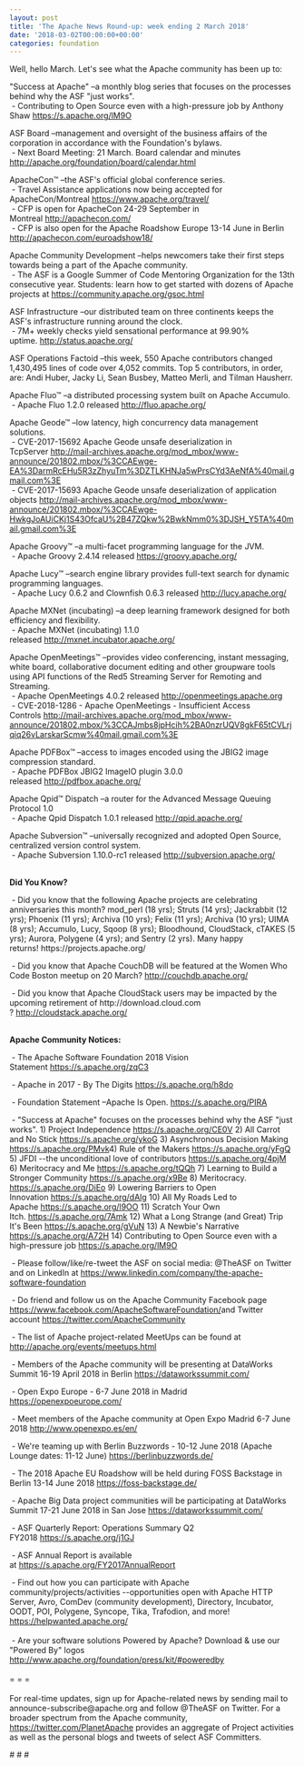 ```yaml
---
layout: post
title: 'The Apache News Round-up: week ending 2 March 2018'
date: '2018-03-02T00:00:00+00:00'
categories: foundation
---
```

<div>Well, hello March. Let's see what the Apache community has been up to:</div> 
  <div> 
    <div> 
      <p>&quot;Success at Apache&quot;&nbsp;–a monthly blog series that focuses on the processes behind why the ASF &quot;just works&quot;.<br />&nbsp;- Contributing to Open Source even with a high-pressure job by Anthony Shaw&nbsp;<a href="https://s.apache.org/lM9O">https://s.apache.org/lM9O</a></p> 
      <p>ASF Board –management and oversight of the business affairs of the corporation in accordance with the Foundation's bylaws.<br />&nbsp;- Next Board Meeting: 21 March. Board calendar and minutes <a href="http://apache.org/foundation/board/calendar.html">http://apache.org/foundation/board/calendar.html</a></p> 
    </div> 
    <p>ApacheCon™ –the ASF's official global conference series.<br />&nbsp;- Travel Assistance applications now being accepted for ApacheCon/Montreal&nbsp;<a href="https://www.apache.org/travel/">https://www.apache.org/travel/</a><br />&nbsp;- CFP is open for ApacheCon 24-29 September in Montreal&nbsp;<a href="http://apachecon.com/">http://apachecon.com/</a><br />&nbsp;- CFP is also open for the Apache Roadshow Europe 13-14 June in Berlin <a href="http://apachecon.com/euroadshow18/">http://apachecon.com/euroadshow18/</a></p> 
    <p>Apache Community Development –helps newcomers take their first steps towards being a part of the Apache community.<br />&nbsp;- The ASF is a Google Summer of Code Mentoring Organization for the 13th consecutive year. Students: learn how to get started with dozens of Apache projects at <a href="https://community.apache.org/gsoc.html">https://community.apache.org/gsoc.html</a></p> 
    <p>ASF Infrastructure –our distributed team on three continents keeps the ASF's infrastructure running around the clock.<br />&nbsp;- 7M+ weekly checks yield sensational performance at 99.90% uptime.&nbsp;<a href="http://status.apache.org/">http://status.apache.org/</a></p> 
    <p>ASF Operations Factoid&nbsp;–this week, 550 Apache contributors changed 1,430,495 lines of code over 4,052 commits. Top 5 contributors, in order, are: Andi Huber, Jacky Li, Sean Busbey, Matteo Merli, and Tilman Hausherr.</p> 
    <p>Apache Fluo™ –a distributed processing system built on Apache Accumulo.<br />&nbsp;-&nbsp;Apache Fluo 1.2.0 released&nbsp;<a href="http://fluo.apache.org/">http://fluo.apache.org/</a></p> 
    <p>Apache Geode™ –low latency, high concurrency data management solutions.<br />&nbsp;-&nbsp;CVE-2017-15692 Apache Geode unsafe deserialization in TcpServer&nbsp;<a href="http://mail-archives.apache.org/mod_mbox/www-announce/201802.mbox/%3CCAEwge-EA%3DarmRcEHu5R3zZhyuTm%3DZTLKHNJa5wPrsCYd3AeNfA%40mail.gmail.com%3E">http://mail-archives.apache.org/mod_mbox/www-announce/201802.mbox/%3CCAEwge-EA%3DarmRcEHu5R3zZhyuTm%3DZTLKHNJa5wPrsCYd3AeNfA%40mail.gmail.com%3E</a><br />&nbsp;-&nbsp;CVE-2017-15693 Apache Geode unsafe deserialization of application objects&nbsp;<a href="http://mail-archives.apache.org/mod_mbox/www-announce/201802.mbox/%3CCAEwge-HwkgJoAUiCKj1S43OfcaU%2B47ZQkw%2BwkNmm0%3DJSH_Y5TA%40mail.gmail.com%3E">http://mail-archives.apache.org/mod_mbox/www-announce/201802.mbox/%3CCAEwge-HwkgJoAUiCKj1S43OfcaU%2B47ZQkw%2BwkNmm0%3DJSH_Y5TA%40mail.gmail.com%3E</a></p> 
    <p>Apache Groovy™ –a multi-facet programming language for the JVM.<br />&nbsp;-&nbsp;Apache Groovy 2.4.14 released&nbsp;<a href="https://groovy.apache.org/">https://groovy.apache.org/</a></p> 
    <p>Apache Lucy™ –search engine library provides full-text search for dynamic programming languages.<br />&nbsp;- Apache Lucy 0.6.2 and Clownfish 0.6.3 released <a href="http://lucy.apache.org/">http://lucy.apache.org/</a></p> 
    <p>Apache MXNet (incubating)&nbsp;–a deep learning framework designed for both efficiency and flexibility.<br />&nbsp;-&nbsp;Apache MXNet (incubating) 1.1.0 released&nbsp;<a href="http://mxnet.incubator.apache.org/">http://mxnet.incubator.apache.org/</a></p> 
    <p>Apache OpenMeetings™ –provides video conferencing, instant messaging, white board, collaborative document editing and other groupware tools using API functions of the Red5 Streaming Server for Remoting and Streaming.<br />&nbsp;- Apache OpenMeetings 4.0.2 released&nbsp;<a href="http://openmeetings.apache.org">http://openmeetings.apache.org</a><br />&nbsp;-&nbsp;CVE-2018-1286 - Apache OpenMeetings - Insufficient Access Controls&nbsp;<a href="http://mail-archives.apache.org/mod_mbox/www-announce/201802.mbox/%3CCAJmbs8jpHcih%2BA0nzrUQV8gkF65tCVLrjqiq26vLarskarScmw%40mail.gmail.com%3E">http://mail-archives.apache.org/mod_mbox/www-announce/201802.mbox/%3CCAJmbs8jpHcih%2BA0nzrUQV8gkF65tCVLrjqiq26vLarskarScmw%40mail.gmail.com%3E</a></p> 
    <p>Apache PDFBox™ –access to images encoded using the JBIG2 image compression standard.<br />&nbsp;-&nbsp;Apache PDFBox JBIG2 ImageIO plugin 3.0.0 released&nbsp;<a href="http://pdfbox.apache.org/">http://pdfbox.apache.org/</a></p> 
    <p>Apache Qpid™ Dispatch –a router for the Advanced Message Queuing Protocol 1.0<br />&nbsp;-&nbsp;Apache Qpid Dispatch 1.0.1 released&nbsp;<a href="http://qpid.apache.org/">http://qpid.apache.org/</a></p> 
    <p><a href="http://qpid.apache.org/"></a>Apache Subversion™ –universally recognized and adopted Open Source, centralized version control system.<br />&nbsp;-&nbsp;Apache Subversion 1.10.0-rc1 released&nbsp;<a href="http://subversion.apache.org/">http://subversion.apache.org/</a><br /><br /></p> 
    <p><strong>Did You Know?</strong></p> 
    <div> 
      <p>&nbsp;- Did you know that the following Apache projects are celebrating anniversaries this month? mod_perl (18 yrs); Struts (14 yrs); Jackrabbit (12 yrs); Phoenix (11 yrs); Archiva (10 yrs); Felix (11 yrs); Archiva (10 yrs); UIMA (8 yrs); Accumulo, Lucy, Sqoop (8 yrs); Bloodhound, CloudStack, cTAKES (5 yrs); Aurora, Polygene (4 yrs); and Sentry (2 yrs). Many happy returns!&nbsp;https://projects.apache.org/</p> 
      <p>&nbsp;- Did you know that Apache CouchDB will be featured at the Women Who Code Boston meetup on 20 March?&nbsp;<a href="http://couchdb.apache.org/">http://couchdb.apache.org/</a></p> 
      <p>&nbsp;- Did you know that Apache CloudStack users may be impacted by the upcoming retirement of http://download.cloud.com ?&nbsp;<a href="http://cloudstack.apache.org/">http://cloudstack.apache.org/</a><br /><br /></p> 
    </div> 
    <div><strong>Apache Community Notices:</strong></div> 
    <p>&nbsp;- The Apache Software Foundation 2018 Vision Statement&nbsp;<a href="https://s.apache.org/zqC3">https://s.apache.org/zqC3</a></p> 
    <p>&nbsp;- Apache in 2017 - By The Digits&nbsp;<a href="https://s.apache.org/h8do">https://s.apache.org/h8do</a></p> 
    <p>&nbsp;- Foundation Statement –Apache Is Open. <a href="https://s.apache.org/PIRA">https://s.apache.org/PIRA</a></p> 
    <div> 
      <p>&nbsp;- &quot;Success at Apache&quot; focuses on the processes behind why the ASF &quot;just works&quot;. 1) Project Independence <a href="https://s.apache.org/CE0V">https://s.apache.org/CE0V</a> 2) All Carrot and No Stick <a href="https://s.apache.org/ykoG">https://s.apache.org/ykoG</a> 3) Asynchronous Decision Making <a href="https://s.apache.org/PMvk%20">https://s.apache.org/PMvk</a>4) Rule of the Makers <a href="https://s.apache.org/yFgQ">https://s.apache.org/yFgQ</a> 5) JFDI --the unconditional love of contributors <a href="https://s.apache.org/4pjM">https://s.apache.org/4pjM</a> 6) Meritocracy and Me <a href="https://s.apache.org/tQQh">https://s.apache.org/tQQh</a> 7) Learning to Build a Stronger Community <a href="https://s.apache.org/x9Be">https://s.apache.org/x9Be</a>&nbsp;8) Meritocracy. <a href="https://s.apache.org/DiEo">https://s.apache.org/DiEo</a>&nbsp;9) Lowering Barriers to Open Innovation&nbsp;<a href="https://s.apache.org/dAlg">https://s.apache.org/dAlg</a>&nbsp;10) All My Roads Led to Apache&nbsp;<a href="https://s.apache.org/l9OO">https://s.apache.org/l9OO</a>&nbsp;11) Scratch Your Own Itch.&nbsp;<a href="https://s.apache.org/7Amk">https://s.apache.org/7Amk</a>&nbsp;12) What a Long Strange (and Great) Trip It's Been&nbsp;<a href="https://s.apache.org/gVuN">https://s.apache.org/gVuN</a>&nbsp;13) A Newbie's Narrative <a href="https://s.apache.org/A72H">https://s.apache.org/A72H</a>&nbsp;14)&nbsp;Contributing to Open Source even with a high-pressure job <a href="https://s.apache.org/lM9O">https://s.apache.org/lM9O</a></p> 
    </div> 
    <div> 
      <p>&nbsp;- Please follow/like/re-tweet the ASF on social media: @TheASF on Twitter and on LinkedIn at <a href="https://www.linkedin.com/company/the-apache-software-foundation">https://www.linkedin.com/company/the-apache-software-foundation</a></p> 
      <p>&nbsp;- Do friend and follow us on the Apache Community Facebook page <a href="https://www.facebook.com/ApacheSoftwareFoundation/">https://www.facebook.com/ApacheSoftwareFoundation/</a>and Twitter account <a href="https://twitter.com/ApacheCommunity">https://twitter.com/ApacheCommunity</a></p> 
    </div> 
    <div> 
      <p><a href="https://feathercast.apache.org/"></a></p> 
    </div> 
    <div> 
      <p>&nbsp;- The list of Apache project-related MeetUps can be found at <a href="https://twitter.com/ApacheCommunity">http://apache.org/events/meetups.html</a> </p> 
      <p>&nbsp;- Members of the Apache community will be presenting at DataWorks Summit 16-19 April 2018 in Berlin&nbsp;<a href="https://dataworkssummit.com/">https://dataworkssummit.com/</a></p> 
      <p>&nbsp;- Open Expo Europe - 6-7 June 2018 in Madrid <a href="https://openexpoeurope.com/">https://openexpoeurope.com/</a></p> 
      <p>&nbsp;- Meet members of the Apache community at Open Expo Madrid 6-7 June 2018&nbsp;<a href="http://www.openexpo.es/en/">http://www.openexpo.es/en/</a></p> 
      <p>&nbsp;- We're teaming up with Berlin Buzzwords - 10-12 June 2018 (Apache Lounge dates: 11-12 June) <a href="https://berlinbuzzwords.de/">https://berlinbuzzwords.de/</a></p> 
      <p>&nbsp;- The 2018 Apache EU Roadshow will be held during FOSS Backstage in Berlin 13-14 June 2018&nbsp;<a href="https://foss-backstage.de/">https://foss-backstage.de/</a></p> 
    </div> 
    <div> 
      <p>&nbsp;- Apache Big Data project communities will be participating at DataWorks Summit 17-21 June 2018 in San Jose <a href="https://dataworkssummit.com/">https://dataworkssummit.com/</a></p> 
      <p>&nbsp;- ASF Quarterly Report: Operations Summary Q2 FY2018&nbsp;<a href="https://s.apache.org/j1GJ">https://s.apache.org/j1GJ</a></p> 
    </div> 
    <div> 
      <p>&nbsp;- ASF Annual Report is available at&nbsp;<a href="https://s.apache.org/FY2017AnnualReport">https://s.apache.org/FY2017AnnualReport</a></p> 
    </div> 
    <div>&nbsp;- Find out how you can participate with Apache community/projects/activities --opportunities open with Apache HTTP Server, Avro, ComDev (community development), Directory, Incubator, OODT, POI, Polygene, Syncope, Tika, Trafodion, and more! <a href="https://helpwanted.apache.org/">https://helpwanted.apache.org/</a></div> 
    <div><br /></div> 
    <div>&nbsp;- Are your software solutions Powered by Apache? Download &amp; use our &quot;Powered By&quot; logos <a href="http://www.apache.org/foundation/press/kit/#poweredby">http://www.apache.org/foundation/press/kit/#poweredby</a></div> 
    <div><br /></div> 
    <div>= = =</div> 
    <div><br /></div> 
    <div>For real-time updates, sign up for Apache-related news by sending mail to announce-subscribe@apache.org and follow @TheASF on Twitter. For a broader spectrum from the Apache community, <a href="https://twitter.com/PlanetApache">https://twitter.com/PlanetApache</a> provides an aggregate of Project activities as well as the personal blogs and tweets of select ASF Committers.</div> 
    <p># # #</p> 
  </div>
